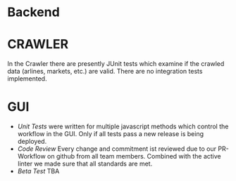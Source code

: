 # Backend

# CRAWLER
In the Crawler there are presently JUnit tests which examine if the crawled data (arlines, markets, etc.) are valid.
There are no integration tests implemented.

# GUI

* *Unit Tests* were written for multiple javascript methods which control the workflow in the GUI. Only if all tests pass a new release is being deployed.
* *Code Review* Every change and commitment ist reviewed due to our PR-Workflow on github from all team members. Combined with the active linter we made sure that all standards are met.
* *Beta Test* TBA
